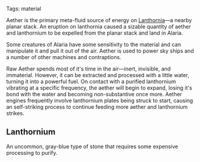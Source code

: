 Tags: material

Aether is the primary meta-fluid source of energy on [Lanthornia](Lanthornia)—a nearby planar stack. An eruption on lanthornia caused a sizable quantity of aether and lanthornium to be expelled from the planar stack and land in Alaria.

Some creatures of Alaria have some sensitivity to the material and can manipulate it and pull it out of the air. Aether is used to power sky ships and a number of other machines and contraptions.

Raw Aether spends most of it's time in the air—inert, invisible, and immaterial. However, it can be extracted and processed with a little water, turning it into a powerful fuel. On contact with a purified lanthornium vibrating at a specific frequency, the aether will begin to expand, losing it's bond with the water and becoming non-substantive once more. Aether engines frequently involve lanthornium plates being struck to start, causing an self-striking process to continue feeding more aether and lanthornium strikes.

## Lanthornium

An uncommon, gray-blue type of stone that requires some expensive processing to purify.